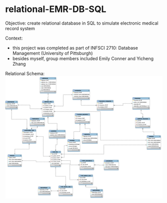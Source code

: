 # relational-EMR-DB-SQL

Objective: create relational database in SQL to simulate electronic medical record system

Context: 
- this project was completed as part of INFSCI 2710: Database Management (University of Pittsburgh) 
- besides myself, group members included Emily Conner and Yicheng Zhang

Relational Schema: 
![test](EMR-relational-diagram.jpg)
